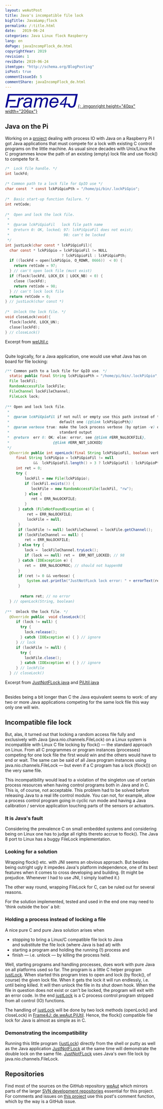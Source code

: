 ```yaml
---
layout: weAutPost
title: Java's incompatible file lock
bigTitle: Java&amp;flock
permalink: /:title.html
date:   2019-06-24
categories: Java Linux flock Raspberry
lang: en
dePage: javaIncompFlock_de.html
copyrightYear: 2019
revision: 1
reviDate: 2019-06-24
itemtype: "http://schema.org/BlogPosting"
isPost: true
commentIssueId: 5
commentShare: javaIncompFlock_de.html
---
```

[![Frame4J](/assets/icons_logos/frame4jlogo-02t.png "&gt; Frame4J"){: .imgonright height="40px" width="206px"}](https://frame4j.de/index_en.html)
## Java on the Pi
Working on a [project](raspiGPIOjava.html) dealing with process IO with Java on a Raspberry Pi I got Java applications
that must compete for a lock with existing C control programs on the little
machine. As usual since decades with Unix/Linux the C programmes know the 
path of an existing (empty) lock file and use flock() to compete for it.

```c
/*  Lock file handle. */
int lockFd;

/* Common path to a lock file for GpIO use */
char const  * const lckPiGpioPth = "/home/pi/bin/.lockPiGpio";

/*  Basic start-up function failure. */
int retCode;

/*  Open and lock the lock file.
 *
 *  @param lckPiGpioFil   lock file path name
 *  @return 0: OK, locked; 97: lckPiGpioFil does not exist;
 *                         98: can't be locked
 */
int justLock(char const * lckPiGpioFil){
  char const * lckPiGpio = lckPiGpioFil != NULL
                          ? lckPiGpioFil : lckPiGpioPth;
  if ((lockFd = open(lckPiGpio, O_RDWR, 0666))  < 0) {
    return retCode = 97;
  } // can't open lock file (must exist)
  if (flock(lockFd, LOCK_EX | LOCK_NB) < 0) {
    close (lockFd);
    return retCode = 98;
  } // can't lock lock file
  return retCode = 0;
} // justLock(char const *)

/*  Unlock the lock file. */
void closeLock(void){
  flock(lockFd, LOCK_UN);
  close(lockFd);
} // closeLock()
```
Excerpt from [weUtil.c](https://github.com/a-weinert/weAut/blob/master/rasProject_01part/weRasp/weUtil.c)
<br /> &nbsp;

Quite logically, for a Java application, one would use what Java has on board 
for file locking:

```java
/** Common path to a lock file for GpIO use. */
  static public final String lckPiGpioPth = "/home/pi/bin/.lockPiGpio";
  File lockFil;
  RandomAccessFile lockFile;
  FileChannel lockFileChannel;
  FileLock lock;
  
/** Open and lock lock file. 
 * 
 *  @param lckPiGpioFil if not null or empty use this path instead of the
 *                       default one ({@link lckPiGpioPth})
 *  @param verbose true: make the lock process verbose (by option -v) on
 *                       standard output                     
 *  @return  err 0: OK; else: error, see {@link #ERR_NoLOCKFILE}, 
 *                    {@link #ERR_NOT_LOCKED}
 */
  @Override public int openLock(final String lckPiGpioFil, boolean verbose){
     final String lckPiGpio = lckPiGpioFil != null
             &&  lckPiGpioFil.length() > 3 ? lckPiGpioFil : lckPiGpioPth;
     int ret = 0;        
     try {
         lockFil = new File(lckPiGpio);
         if (lockFil.exists()) {
            lockFile = new RandomAccessFile(lockFil, "rw"); 
         } else {
            ret = ERR_NoLOCKFILE;
         }
      } catch (FileNotFoundException e) {
          ret = ERR_NoLOCKFILE;
          lockFile = null;
      }
      if (lockFile != null) lockFileChannel = lockFile.getChannel();  
      if (lockFileChannel == null) {
         ret = ERR_NoLOCKFILE;
      } else try {
         lock =  lockFileChannel.tryLock();
         if (lock == null) ret =  ERR_NOT_LOCKED; // 98
      } catch (IOException e) {
         ret =  ERR_NoLOCKPROC; // should not happen98
      }
      if (ret != 0 && verbose) {
          System.out.println("JustNotFLock lock error: " + errorText(ret));
      }
       
       return ret; // no error
  } // openLock(String, boolean)

/**  Unlock the lock file. */
  @Override public  void closeLock(){
     if (lock != null) {
       try {
         lock.release();
       } catch (IOException e) { } // ignore
     } // lock
     if (lockFile != null) {
       try {
         lockFile.close();
       } catch (IOException e) { } // ignore
     } // lockFile
  } // closeLock()
```
Excerpt from [JustNotFLock.java](https://github.com/a-weinert/weAut/blob/master/frame4j_part/de/weAut/tests/JustNotFLock.java) and [PiUtil.java](https://github.com/a-weinert/weAut/blob/master/frame4j_part/de/weAut/PiUtil.java)
<br />  &nbsp;

Besides being a bit longer than C the Java equivalent seems to work: of any two or more Java applications competing for the same lock file this way only one will win.

## Incompatible file lock 

But, alas, it turned out that locking a random access file fully and 
exclusively with Java (java.nio.channels.FileLock) on a Linux
system is incompatible with Linux C file locking by flock() &mdash; the 
standard approach on Linux. From all C programmes or program
instances (processes) competing for one lock file the first would win and 
the others would have to end or wait. The same can be said of all Java 
program instances using java.nio.channels.FileLock &mdash; but even if a 
C program has a lock (flock()) on the very same file.

This incompatibility would lead to a violation of the singleton use of certain process resources when having control programs both in Java and in C. This is,
of course, not acceptable. This problem had to be solved before releasing 
Java to a real life control module. You can not, for example, allow a process
control program going in cyclic run mode and having a Java calibration /
service application touching parts of the sensors or actuators. 

### It is Java's fault

Considering the prevalence C on small embedded systems and considering being 
on Linux one has to judge all rights thereto accrue to flock(). The Java 8 port to Linux has a buggy FileLock implementation. 

### Looking for a solution 

Wrapping flock() etc. with JNI seems an obvious approach. But besides being outright ugly it impedes Java's platform independence, one of its best features when it comes to cross developing and building. (It might be prejudice. Whenever I had to use JNI, I simply loathed it.)

The other way round, wrapping FileLock for C, can be ruled out for several reasons.

For the solution implemented, tested and used in the end one may need to 'think outside the box' a bit: 

### Holding a process instead of locking a file

A nice pure C and pure Java solution arises when
 - stopping to bring a Linux/C compatible file lock to Java<br />
   and substitute the file lock (where Java is bad at) with
 - starting a program and holding the running (!) process and
 - finish &mdash; i.e. unlock &mdash; by killing the process held.
 
Well, starting programs and handling processes, does work with pure Java on all platforms used so far. The program is a little C helper program 
[justLock](https://github.com/a-weinert/weAut/blob/master/rasProject_01part/justLock.c). When started this program tries to open and lock (by flock(), of course) the given lock file. When it gets the lock it will
run endlessly, i.e. until being killed. It will then unlock the file in its shut down hook. When the file in question does not exist or can't be locked, the program will exit with an error code. In the end [justLock](https://github.com/a-weinert/weAut/blob/master/rasProject_01part/justLock.c) is a C process control program stripped from all control (IO) functions.

The handling of [justLock](https://github.com/a-weinert/weAut/blob/master/rasProject_01part/justLock.c) will be done by two lock methods (openLock() and closeLock) in
[Frame4J: de.weAut.PiUtil](https://github.com/a-weinert/weAut/blob/master/frame4j_part/de/weAut/PiUtil.java "openLock() and closeLock()"). Hence, the flock() compatible file lock for Java is almost as simple as 
in C.

### Demonstrating the incompatibility

Running this little program ([justLock](https://github.com/a-weinert/weAut/blob/master/rasProject_01part/justLock.c)) directly from the shell or putty as well as the 
Java application [JustNotFLock](https://github.com/a-weinert/weAut/blob/master/frame4j_part/de/weAut/tests/JustNotFLock.java "de.weAut.tests.JustNotFLock (needs Frame4J installed") at the same time will demonstrate the double lock on the same file. [JustNotFLock](https://github.com/a-weinert/weAut/blob/master/frame4j_part/de/weAut/tests/JustNotFLock.java "de.weAut.tests.JustNotFLock (needs Frame4J installed") uses Java's own file lock by java.nio.channels.FileLock.


## Repositories

Find most of the sources on the GitHub repository
[weAut](https://github.com/a-weinert/weAut/) which mirrors parts of the larger
[SVN development repositories](https://weinert-automation.de/svn/ "guest:guest")
essential for this project. For comments and
issues on [this project](https://github.com/a-weinert/weAut/) use this 
post's comment function, which by the way is a GitHub issue.   
